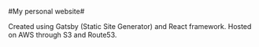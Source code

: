 #My personal website#

Created using Gatsby (Static Site Generator) and React framework.
Hosted on AWS through S3 and Route53.